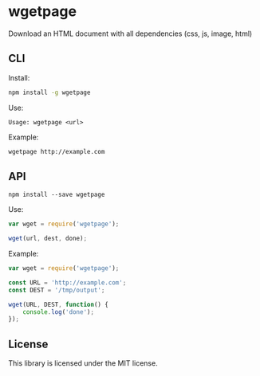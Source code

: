 # wgetpage
Download an HTML document with all dependencies (css, js, image, html)

## CLI

Install:

```sh
npm install -g wgetpage
```

Use:

```text
Usage: wgetpage <url>
```

Example:

```sh
wgetpage http://example.com
```
## API

```
npm install --save wgetpage
```

Use:

```js
var wget = require('wgetpage');

wget(url, dest, done);
```

Example:

```js
var wget = require('wgetpage');

const URL = 'http://example.com';
const DEST = '/tmp/output';

wget(URL, DEST, function() {
    console.log('done');
});
```
## License

This library is licensed under the MIT license.
